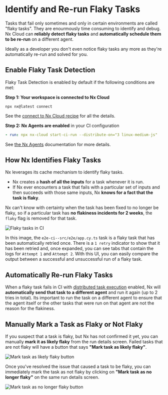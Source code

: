 # Identify and Re-run Flaky Tasks

Tasks that fail only sometimes and only in certain environments are called "flaky tasks". They are enourmously time consuming to identify and debug. Nx Cloud can **reliably detect flaky tasks** and **automatically schedule them to be re-run** on a different agent.

Ideally as a developer you don't even notice flaky tasks any more as they're automatically re-run and solved for you.

## Enable Flaky Task Detection

Flaky Task Detection is enabled by default if the following conditions are met:

**Step 1: Your workspace is connected to Nx Cloud**

```shell
npx nx@latest connect
```

See the [connect to Nx Cloud recipe](/ci/recipes/set-up) for all the details.

**Step 2: Nx Agents are enabled** in your CI configuration

```yaml
- run: npx nx-cloud start-ci-run --distribute-on="3 linux-medium-js"
```

See [the Nx Agents](/ci/features/distribute-task-execution) documentation for more details.

## How Nx Identifies Flaky Tasks

Nx leverages its cache mechanism to identify flaky tasks.

- Nx creates a **hash of all the inputs** for a task whenever it is run.
- If Nx ever encounters a task that fails with a particular set of inputs and then succeeds with those same inputs, Nx **knows for a fact that the task is flaky**.

Nx can't know with certainty when the task has been fixed to no longer be flaky, so if a particular task has **no flakiness incidents for 2 weeks**, the `flaky` flag is removed for that task.

![Flaky tasks in CI](/nx-cloud/features/flaky-tasks-ci.png)

In this image, the `e2e-ci--src/e2e/app.cy.ts` task is a flaky task that has been automatically retried once. There is a `1 retry` indicator to show that it has been retried and, once expanded, you can see tabs that contain the logs for `Attempt 1` and `Attempt 2`. With this UI, you can easily compare the output between a successful and unsuccessful run of a flaky task.

## Automatically Re-run Flaky Tasks

When a flaky task fails in CI with [distributed task execution](/ci/features/distribute-task-execution) enabled, Nx will **automatically send that task to a different agent** and run it again (up to 2 tries in total). Its important to run the task on a different agent to ensure that the agent itself or the other tasks that were run on that agent are not the reason for the flakiness.

## Manually Mark a Task as Flaky or Not Flaky

If you suspect that a task is flaky, but Nx has not confirmed it yet, you can manually **mark it as likely flaky** from the run details screen. Failed tasks that are not flaky will have a button that says **"Mark task as likely flaky"**.

![Mark task as likely flaky button](/nx-cloud/features/mark-task-as-likely-flaky.png)

Once you've resolved the issue that caused a task to be flaky, you can immediately mark the task as not flaky by clicking on **"Mark task as no longer flaky"** on the same run details screen.

![Mark task as no longer flaky button](/nx-cloud/features/mark-task-as-no-longer-flaky.png)

